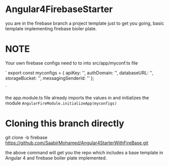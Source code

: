 # Angular4FirebaseStarter
 

you are in the firebase branch a project template just to get you going, basic template implementing firebase bioler plate.

# NOTE

Your own firebase configs need to to into src/app/myconf.ts file

`
export const myconfigs = {
    apiKey: '<ADD YOUR CUSTOM VALUE>',
    authDomain: '<ADD YOUR CUSTOM VALUE>',
    databaseURL: '<ADD YOUR CUSTOM VALUE>',
    storageBucket: '<ADD YOUR CUSTOM VALUE>',
    messagingSenderId: '<ADD YOUR CUSTOM VALUE>'
  };

`

the app.module.ts file already imports the values in and initializes the module
` AngularFireModule.initializeApp(myconfigs) `

# Cloning this branch directly 

git clone -b firebase https://github.com/SaabirMohamed/Angular4StarterWithFireBase.git

the above command will get you the repo which includes a base template in Angular 4 and firebase boiler plate implemented.

